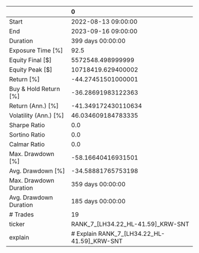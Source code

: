 |                        | 0                                           |
|:-----------------------|:--------------------------------------------|
| Start                  | 2022-08-13 09:00:00                         |
| End                    | 2023-09-16 09:00:00                         |
| Duration               | 399 days 00:00:00                           |
| Exposure Time [%]      | 92.5                                        |
| Equity Final [$]       | 5572548.498999999                           |
| Equity Peak [$]        | 10718419.629400002                          |
| Return [%]             | -44.27451501000001                          |
| Buy & Hold Return [%]  | -36.28691983122363                          |
| Return (Ann.) [%]      | -41.349172430110634                         |
| Volatility (Ann.) [%]  | 46.034609184783335                          |
| Sharpe Ratio           | 0.0                                         |
| Sortino Ratio          | 0.0                                         |
| Calmar Ratio           | 0.0                                         |
| Max. Drawdown [%]      | -58.16640416931501                          |
| Avg. Drawdown [%]      | -34.58881765753198                          |
| Max. Drawdown Duration | 359 days 00:00:00                           |
| Avg. Drawdown Duration | 185 days 00:00:00                           |
| # Trades               | 19                                          |
| ticker                 | RANK_7_[LH34.22_HL-41.59]_KRW-SNT           |
| explain                | # Explain RANK_7_[LH34.22_HL-41.59]_KRW-SNT |